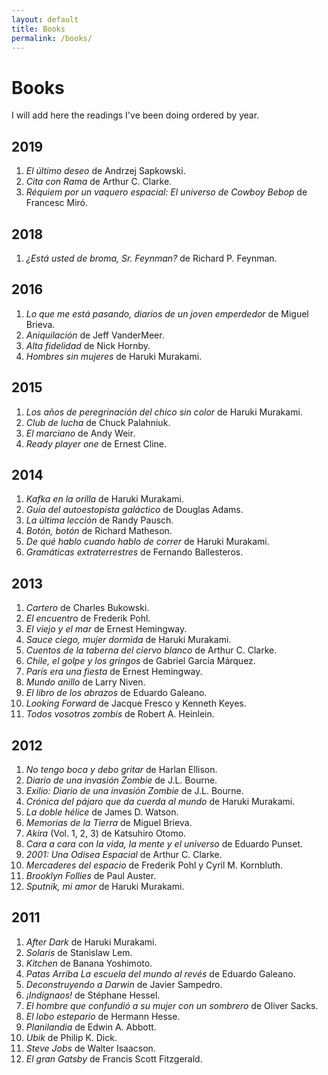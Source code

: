 ```yaml
---
layout: default
title: Books
permalink: /books/
---
```


# Books

I will add here the readings I've been doing ordered by year.

## 2019

1. *El último deseo* de Andrzej Sapkowski.
2. *Cita con Rama* de Arthur C. Clarke.
3. *Réquiem por un vaquero espacial: El universo de Cowboy Bebop* de Francesc Miró. 

## 2018

1. *¿Está usted de broma, Sr. Feynman?* de Richard P. Feynman.

## 2016

1. *Lo que me está pasando, diarios de un joven emperdedor* de Miguel Brieva.
2. *Aniquilación* de Jeff VanderMeer.
3. *Alta fidelidad* de Nick Hornby.
4. *Hombres sin mujeres* de Haruki Murakami.

## 2015

1. *Los años de peregrinación del chico sin color* de Haruki Murakami.
2. *Club de lucha* de Chuck Palahniuk.
3. *El marciano* de Andy Weir.
4. *Ready player one* de Ernest Cline.

## 2014

1. *Kafka en la orilla* de Haruki Murakami.
2. *Guía del autoestopista galáctico* de Douglas Adams.
3. *La última lección* de Randy Pausch.
4. *Botón, botón* de Richard Matheson.
5. *De qué hablo cuando hablo de correr* de Haruki Murakami.
6. *Gramáticas extraterrestres* de Fernando Ballesteros.

## 2013

1. *Cartero* de Charles Bukowski.
2. *El encuentro* de Frederik Pohl.
3. *El viejo y el mar* de Ernest Hemingway.
4. *Sauce ciego, mujer dormida* de Haruki Murakami.
5. *Cuentos de la taberna del ciervo blanco* de Arthur C. Clarke.
6. *Chile, el golpe y los gringos* de Gabriel García Márquez.
7. *París era una fiesta* de Ernest Hemingway.
8. *Mundo anillo* de Larry Niven.
9. *El libro de los abrazos* de Eduardo Galeano.
10. *Looking Forward* de Jacque Fresco y Kenneth Keyes.
11. *Todos vosotros zombis* de Robert A. Heinlein.

## 2012

1. *No tengo boca y debo gritar* de Harlan Ellison.
2. *Diario de una invasión Zombie* de J.L. Bourne.
3. *Exilio: Diario de una invasión Zombie* de J.L. Bourne.
4. *Crónica del pájaro que da cuerda al mundo* de Haruki Murakami.
5. *La doble hélice* de James D. Watson.
6. *Memorias de la Tierra* de Miguel Brieva.
7. *Akira* (Vol. 1, 2, 3) de Katsuhiro Otomo.
8. *Cara a cara con la vida, la mente y el universo* de Eduardo Punset.
9. *2001: Una Odisea Espacial* de Arthur C. Clarke.
10. *Mercaderes del espacio* de Frederik Pohl y Cyril M. Kornbluth.
11. *Brooklyn Follies* de Paul Auster.
12. *Sputnik, mi amor* de Haruki Murakami.

## 2011

1. *After Dark* de Haruki Murakami.
2. *Solaris* de Stanislaw Lem.
3. *Kitchen* de Banana Yoshimoto.
4. *Patas Arriba La escuela del mundo al revés* de Eduardo Galeano.
5. *Deconstruyendo a Darwin* de Javier Sampedro.
6. *¡Indignaos!* de Stéphane Hessel.
7. *El hombre que confundió a su mujer con un sombrero* de Oliver Sacks.
8. *El lobo estepario* de Hermann Hesse.
9. *Planilandia* de Edwin A. Abbott.
10. *Ubik* de Philip K. Dick.
11. *Steve Jobs* de Walter Isaacson.
12. *El gran Gatsby* de Francis Scott Fitzgerald.
